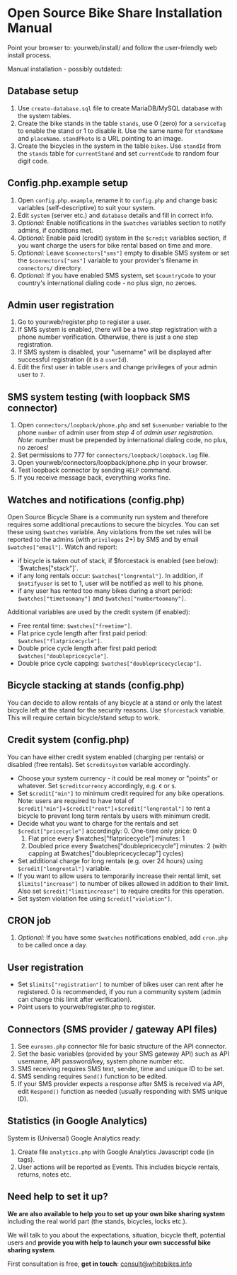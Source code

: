 Open Source Bike Share Installation Manual
============
Point your browser to: yourweb/install/
and follow the user-friendly web install process.


Manual installation - possibly outdated:

Database setup
----------
1. Use `create-database.sql` file to create MariaDB/MySQL database with the system tables.
2. Create the bike stands in the table `stands`, use 0 (zero) for a `serviceTag` to enable the stand or 1 to disable it. Use the same name for `standName` and `placeName`. `standPhoto` is a URL pointing to an image.
3. Create the bicycles in the system in the table `bikes`. Use `standId` from the `stands` table for `currentStand` and set `currentCode` to random four digit code.

Config.php.example setup
----------
1. Open `config.php.example`, rename it to `config.php` and change basic variables (self-descriptive) to suit your system.
2. Edit `system` (server etc.) and `database` details and fill in correct info.
3. _Optional:_ Enable notifications in the `$watches` variables section to notify admins, if conditions met.
4. _Optional:_ Enable paid (credit) system in the `$credit` variables section, if you want charge the users for bike rental based on time and more.
5. _Optional:_ Leave `$connectors["sms"]` empty to disable SMS system or set the `$connectors["sms"]` variable to your provider's filename in `connectors/` directory.
6. _Optional:_ If you have enabled SMS system, set `$countryCode` to your country's international dialing code - no plus sign, no zeroes.

Admin user registration
----------
1. Go to yourweb/register.php to register a user.
2. If SMS system is enabled, there will be a two step registration with a phone number verification. Otherwise, there is just a one step registration.
3. If SMS system is disabled, your "username" will be displayed after successful registration (it is a `userId`).
4. Edit the first user in table `users` and change privileges of your admin user to `7`.

SMS system testing (with loopback SMS connector)
----------
1. Open `connectors/loopback/phone.php` and set `$usenumber` variable to the phone `number` of admin user from _step 4_ of _admin user registration_. *Note*: number must be prepended by international dialing code, no plus, no zeroes!
2. Set permissions to 777 for `connectors/loopback/loopback.log` file.
3. Open yourweb/connectors/loopback/phone.php in your browser.
4. Test loopback connector by sending `HELP` command.
5. If you receive message back, everything works fine.

Watches and notifications (config.php)
----------
Open Source Bicycle Share is a community run system and therefore requires some additional precautions to secure the bicycles.
You can set these using `$watches` variable. Any violations from the set rules will be reported to the admins (with `privileges` 2+) by SMS and by email `$watches["email"]`.
Watch and report:
* if bicycle is taken out of stack, if $forcestack is enabled (see below): `$watches["stack"]`.
* if any long rentals occur: `$watches["longrental"]`. In addition, if `$notifyuser` is set to 1, user will be notified as well to his phone.
* if any user has rented too many bikes during a short period: `$watches["timetoomany"]` and `$watches["numbertoomany"]`.

Additional variables are used by the credit system (if enabled):
* Free rental time: `$watches["freetime"]`.
* Flat price cycle length after first paid period: `$watches["flatpricecycle"]`.
* Double price cycle length after first paid period: `$watches["doublepricecycle"]`.
* Double price cycle capping: `$watches["doublepricecyclecap"]`.

Bicycle stacking at stands (config.php)
----------
You can decide to allow rentals of any bicycle at a stand or only the latest bicycle left at the stand for the security reasons. Use `$forcestack` variable.
This will require certain bicycle/stand setup to work.

Credit system (config.php)
----------
You can have either credit system enabled (charging per rentals) or disabled (free rentals). Set `$creditsystem` variable accordingly.
* Choose your system currency - it could be real money or "points" or whatever. Set `$creditcurrency` accordingly, e.g. `€` or `$`.
* Set `$credit["min"]` to minimum credit required for any bike operations. Note: users are required to have total of `$credit["min"]`+`$credit["rent"]`+`$credit["longrental"]` to rent a bicycle to prevent long term rentals by users with minimum credit.
* Decide what you want to charge for the rentals and set `$credit["pricecycle"]` accordingly:
    0. One-time only price: 0
    1. Flat price every $watches["flatpricecycle"] minutes: 1
    2. Doubled price every $watches["doublepricecycle"] minutes: 2 (with capping at $watches["doublepricecyclecap"] cycles)
* Set additional charge for long rentals (e.g. over 24 hours) using `$credit["longrental"]` variable.
* If you want to allow users to temporarily increase their rental limit, set `$limits["increase"]` to number of bikes allowed in addition to their limit. Also set `$credit["limitincrease"]` to require credits for this operation.
* Set system violation fee using `$credit["violation"]`.

CRON job
----------
1. _Optional:_ If you have some `$watches` notifications enabled, add `cron.php` to be called once a day.

User registration
----------
* Set `$limits["registration"]` to number of bikes user can rent after he registered. 0 is recommended, if you run a community system (admin can change this limit after verification).
* Point users to yourweb/register.php to register.

Connectors (SMS provider / gateway API files)
----------
1. See `eurosms.php` connector file for basic structure of the API connector.
2. Set the basic variables (provided by your SMS gateway API) such as API username, API password/key, system phone number etc.
3. SMS receiving requires SMS text, sender, time and unique ID to be set.
4. SMS sending requires `Send()` function to be edited.
5. If your SMS provider expects a response after SMS is received via API, edit `Respond()` function as needed (usually responding with SMS unique ID).

Statistics (in Google Analytics)
----------
System is (Universal) Google Analytics ready:

1. Create file `analytics.php` with Google Analytics Javascript code (in <script>...</script> tags).
2. User actions will be reported as Events. This includes bicycle rentals, returns, notes etc.

Need help to set it up?
---------
**We are also available to help you to set up your own bike sharing system** including the real world part (the stands, bicycles, locks etc.).

We will talk to you about the expectations, situation, bicycle theft, potential users and **provide you with help to launch your own successful bike sharing system**.

First consultation is free, **get in touch**: [consult@whitebikes.info](mailto:consult@whitebikes.info)